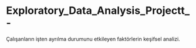 # Exploratory_Data_Analysis_Projectt_-
Çalışanların işten ayrılma durumunu etkileyen faktörlerin keşifsel analizi.
